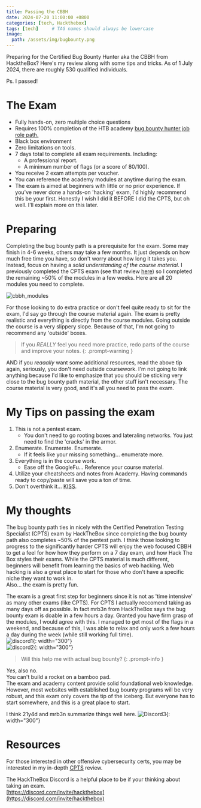 ```yaml
---
title: Passing the CBBH 
date: 2024-07-20 11:00:00 +0800
categories: [tech, Hackthebox]
tags: [tech]     # TAG names should always be lowercase
image: 
  path: /assets/img/bugbounty.png
---
```


Preparing for the Certified Bug Bounty Hunter aka the CBBH from HacktheBox? Here's my review along with some tips and tricks. As of 1 July 2024, there are roughly 530 qualified individuals.

Ps. I passed!

# The Exam

- Fully hands-on, zero multiple choice questions
- Requires 100% completion of the HTB academy [bug bounty hunter job role path.](https://academy.hackthebox.com/path/preview/bug-bounty-hunter)
- Black box environment
- Zero limitations on tools. 
- 7 days total to complete all exam requirements. Including:
	- A professional report.
	- A minimum number of flags (or a score of 80/100).
- You receive 2 exam attempts per voucher.
- You can reference the academy modules at anytime during the exam.
- The exam is aimed at beginners with little or no prior experience. If you've never done a hands-on 'hacking' exam, I'd highly recommend this be your first. Honestly I wish I did it BEFORE I did the CPTS, but oh well. I'll explain more on this later.

# Preparing

Completing the bug bounty path is a prerequisite for the exam. Some may finish in 4-6 weeks, others may take a few months. It just depends on how much free time you have, so don't worry about how long it takes you. Instead, focus on having a *solid understanding of the course material*. I previously completed the CPTS exam (see that review [here](https://cyberskies.org/posts/CPTS/)) so I completed the remaining ~50% of the modules in a few weeks. Here are all 20 modules you need to complete. 

![cbbh_modules](/assets/cbbh_modules.png)

For those looking to do extra practice or don't feel quite ready to sit for the exam, I'd say go through the course material again. The exam is pretty realistic and everything is directly from the course modules. Going outside the course is a very slippery slope. Because of that, I'm not going to recommend any 'outside' boxes.

> If you *REALLY* feel you need more practice, redo parts of the course and improve your notes. 
{: .prompt-warning }

AND if you *reaaally* want some additional resources, read the above tip again, seriously, you don't need outside coursework. I'm not going to link anything because I'd like to emphasize that you should be sticking very close to the bug bounty path material, the other stuff isn't necessary. The course material is very good, and it's all you need to pass the exam. 

# My Tips on passing the exam

1. This is not a pentest exam. 
	- You don't need to go rooting boxes and lateraling networks. You just need to find the 'cracks' in the armor. 
2. Enumerate. Enumerate. Enumerate. 
	- If it feels like your missing something... enumerate more.  
3. Everything is in the course work.
	- Ease off the GoogleFu... Reference your course material.
4. Utilize your cheatsheets and notes from Academy. Having commands ready to copy/paste will save you a ton of time. 
5. Don't overthink it... [KISS](https://cyberskies.org/posts/lifeprinciples/). 

# My thoughts

The bug bounty path ties in nicely with the Certified Penetration Testing Specialist (CPTS) exam by HackTheBox since completing the bug bounty path also completes ~50% of the pentest path. I think those looking to progress to the significantly harder CPTS will enjoy the web focused CBBH to get a feel for how how they perform on a 7 day exam, and how Hack The Box styles their exams. While the CPTS material is much different, beginners will benefit from learning the basics of web hacking. Web hacking is also a great place to start for those who don't have a specific niche they want to work in.   
Also... the exam is pretty fun. 

The exam is a great first step for beginners since it is not as 'time intensive' as many other exams (like CPTS). For CPTS I actually reccomend taking as many days off as possible. In fact mrb3n from HackTheBox says the bug bounty exam is doable in a few hours a day. Granted you have firm grasp of the modules, I would agree with this. I managed to get most of the flags in a weekend, and because of this, I was able to relax and only work a few hours a day during the week (while still working full time).  
![discord1](/assets/htb_discord1.png){: width="300"}  
![discord2](/assets/htb_discord2.png){: width="300"}  

> Will this help me with actual bug bounty? 
{: .prompt-info }

*Yes*, also no.  
You can't build a rocket on a bamboo pad.   
The exam and academy content provide solid foundational web knowledge. However, most websites with established bug bounty programs will be very robust, and this exam only covers the tip of the iceberg. But everyone has to start somewhere, and this is a great place to start. 

I think 21y4d and mrb3n summarize things well here. 
![Discord3](/assets/htb_discord3.png){: width="300"}  

# Resources

For those interested in other offensive cybersecurity certs, you may be interested in my in-depth [CPTS](https://cyberskies.org/posts/CPTS/) review.   

The HackTheBox Discord is a helpful place to be if your thinking about taking an exam.   
[https://discord.com/invite/hackthebox](https://discord.com/invite/hackthebox)


  
